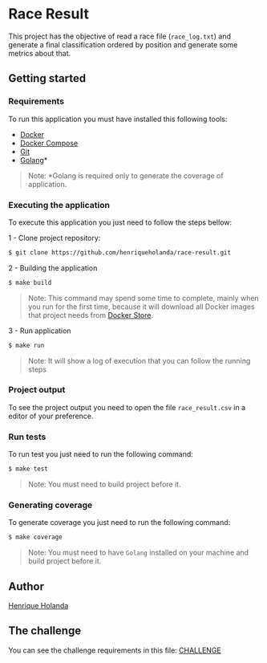 # Race Result

This project has the objective of read a race file (`race_log.txt`) and generate a final classification
ordered by position and generate some metrics about that.

## Getting started

### Requirements

To run this application you must have installed this following tools:

* [Docker](https://docs.docker.com/engine/installation/)
* [Docker Compose](https://docs.docker.com/compose/install/)
* [Git](https://git-scm.com/)
* [Golang](https://golang.org/doc/install)*

>Note: *Golang is required only to generate the coverage of application.

### Executing the application

To execute this application you just need to follow the steps bellow:

1 - Clone project repository:
```bash
$ git clone https://github.com/henriqueholanda/race-result.git
```

2 - Building the application
```bash
$ make build
```
> Note: This command may spend some time to complete, mainly when you run for the first
time, because it will download all Docker images that project needs from [Docker Store](https://store.docker.com).

3 - Run application
```bash
$ make run
```
> Note: It will show a log of execution that you can follow the running steps

### Project output

To see the project output you need to open the file `race_result.csv` in a editor of your preference.

### Run tests

To run test you just need to run the following command:

```bash
$ make test
```
> Note: You must need to build project before it.

### Generating coverage

To generate coverage you just need to run the following command:

```bash
$ make coverage
```
> Note: You must need to have `Golang` installed on your machine and build project before it.

## Author

[Henrique Holanda](https://henriqueholanda.dev) 

## The challenge

You can see the challenge requirements in this file: [CHALLENGE](CHALLENGE.md)